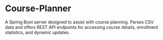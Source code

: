 # Course-Planner
A Spring Boot server designed to assist with course planning. Parses CSV data and offers REST API endpoints for accessing course details, enrollment statistics, and dynamic updates.
